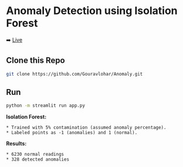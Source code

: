 # Anomaly Detection using Isolation Forest
➡️ [Live](https://anomaly-pxm8j2eslzvrqudue5bahb.streamlit.app/)
## Clone this Repo
```bash
git clone https://github.com/Gouravlohar/Anomaly.git
```
## Run
```bash
python -m streamlit run app.py
```

**Isolation Forest:**

    * Trained with 5% contamination (assumed anomaly percentage).
    * Labeled points as -1 (anomalies) and 1 (normal).
**Results:**

    * 6230 normal readings
    * 328 detected anomalies
